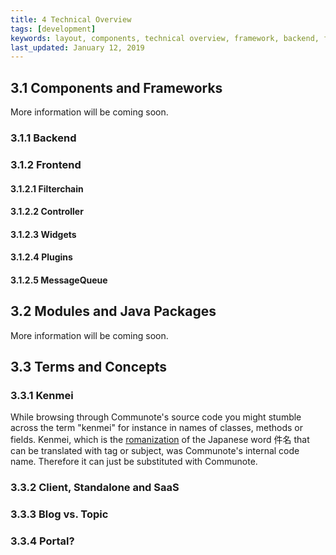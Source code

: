 ```yaml
---
title: 4 Technical Overview
tags: [development]
keywords: layout, components, technical overview, framework, backend, frontend, plugins, terms, concepts
last_updated: January 12, 2019
---
```


## 3.1 Components and Frameworks

More information will be coming soon.

### 3.1.1 Backend

### 3.1.2 Frontend

#### 3.1.2.1 Filterchain

#### 3.1.2.2 Controller

#### 3.1.2.3 Widgets

#### 3.1.2.4 Plugins

#### 3.1.2.5 MessageQueue

## 3.2 Modules and Java Packages

More information will be coming soon.

## 3.3 Terms and Concepts

### 3.3.1 Kenmei

While browsing through Communote's source code you might stumble across the term "kenmei" for instance in names of classes, methods or fields. Kenmei, which is the [romanization](https://en.wikipedia.org/wiki/Romanization_of_Japanese) of the Japanese word 件名 that can be translated with tag or subject, was Communote's internal code name. Therefore it can just be substituted with Communote.

### 3.3.2 Client, Standalone and SaaS

### 3.3.3 Blog vs. Topic

### 3.3.4 Portal?
